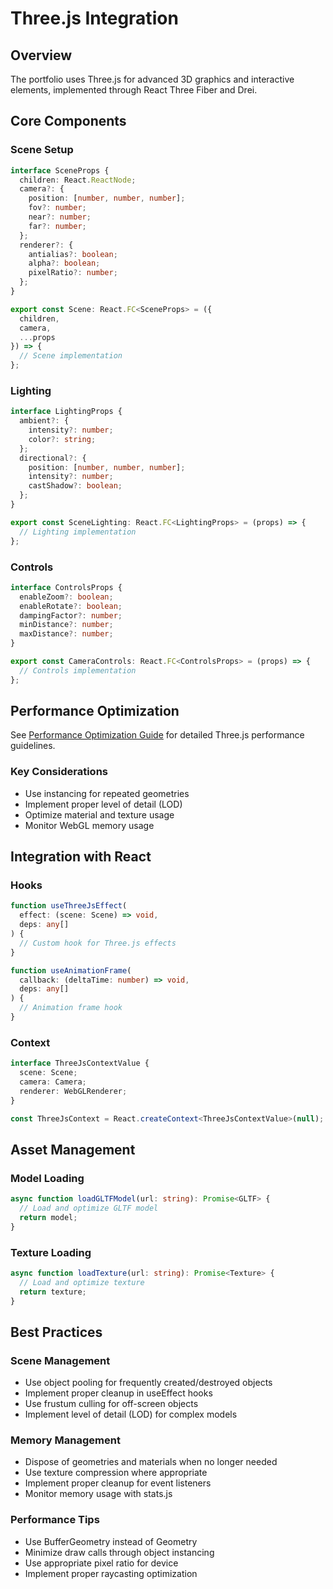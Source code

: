 # Three.js Integration

## Overview

The portfolio uses Three.js for advanced 3D graphics and interactive elements, implemented through React Three Fiber and Drei.

## Core Components

### Scene Setup
```typescript
interface SceneProps {
  children: React.ReactNode;
  camera?: {
    position: [number, number, number];
    fov?: number;
    near?: number;
    far?: number;
  };
  renderer?: {
    antialias?: boolean;
    alpha?: boolean;
    pixelRatio?: number;
  };
}

export const Scene: React.FC<SceneProps> = ({
  children,
  camera,
  ...props
}) => {
  // Scene implementation
};
```

### Lighting
```typescript
interface LightingProps {
  ambient?: {
    intensity?: number;
    color?: string;
  };
  directional?: {
    position: [number, number, number];
    intensity?: number;
    castShadow?: boolean;
  };
}

export const SceneLighting: React.FC<LightingProps> = (props) => {
  // Lighting implementation
};
```

### Controls
```typescript
interface ControlsProps {
  enableZoom?: boolean;
  enableRotate?: boolean;
  dampingFactor?: number;
  minDistance?: number;
  maxDistance?: number;
}

export const CameraControls: React.FC<ControlsProps> = (props) => {
  // Controls implementation
};
```

## Performance Optimization

See [Performance Optimization Guide](../technical/PERFORMANCE_OPTIMIZATION.md#threejs-performance) for detailed Three.js performance guidelines.

### Key Considerations
- Use instancing for repeated geometries
- Implement proper level of detail (LOD)
- Optimize material and texture usage
- Monitor WebGL memory usage

## Integration with React

### Hooks
```typescript
function useThreeJsEffect(
  effect: (scene: Scene) => void,
  deps: any[]
) {
  // Custom hook for Three.js effects
}

function useAnimationFrame(
  callback: (deltaTime: number) => void,
  deps: any[]
) {
  // Animation frame hook
}
```

### Context
```typescript
interface ThreeJsContextValue {
  scene: Scene;
  camera: Camera;
  renderer: WebGLRenderer;
}

const ThreeJsContext = React.createContext<ThreeJsContextValue>(null);
```

## Asset Management

### Model Loading
```typescript
async function loadGLTFModel(url: string): Promise<GLTF> {
  // Load and optimize GLTF model
  return model;
}
```

### Texture Loading
```typescript
async function loadTexture(url: string): Promise<Texture> {
  // Load and optimize texture
  return texture;
}
```

## Best Practices

### Scene Management
- Use object pooling for frequently created/destroyed objects
- Implement proper cleanup in useEffect hooks
- Use frustum culling for off-screen objects
- Implement level of detail (LOD) for complex models

### Memory Management
- Dispose of geometries and materials when no longer needed
- Use texture compression where appropriate
- Implement proper cleanup for event listeners
- Monitor memory usage with stats.js

### Performance Tips
- Use BufferGeometry instead of Geometry
- Minimize draw calls through object instancing
- Use appropriate pixel ratio for device
- Implement proper raycasting optimization

